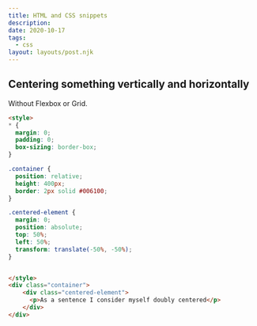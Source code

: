 ```yaml
---
title: HTML and CSS snippets
description:
date: 2020-10-17
tags:
  - css
layout: layouts/post.njk
---
```


## Centering something vertically and horizontally

Without Flexbox or Grid.

```html
<style>
* {
  margin: 0;
  padding: 0;
  box-sizing: border-box;
}

.container {
  position: relative;
  height: 400px;
  border: 2px solid #006100;
}

.centered-element {
  margin: 0;
  position: absolute;
  top: 50%;
  left: 50%;
  transform: translate(-50%, -50%);
}


</style>
<div class="container">
    <div class="centered-element">
      <p>As a sentence I consider myself doubly centered</p>
    </div>
</div>

```